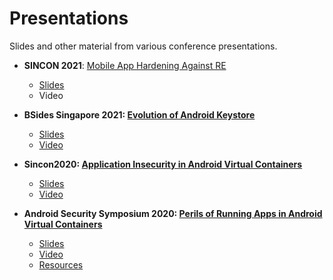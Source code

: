 # Presentations
Slides and other material from various conference presentations. 
- **SINCON 2021**: [Mobile App Hardening Against RE](https://www.infosec-city.com/sin21-con-schedule)
    - [Slides](Sincon2021.MobileAppHardeningRE.pdf)
    - Video

- **BSides Singapore 2021: [Evolution of Android Keystore](https://bsidessg.org/schedule/the-evolution-of-android-keystore/)**
    - [Slides](BSidesSG2021_EvolutionOfAndroidKeystore.pdf)
    - [Video](https://www.youtube.com/watch?v=5D82-yRlrWk)

- **Sincon2020: [Application Insecurity in Android Virtual Containers](https://www.infosec-city.com/post/sin20-1-application-insecurity-android-virtual-containers)**
    - [Slides](Sincon2020.AndroidVirtualContainers.pdf)
    - [Video](https://youtu.be/4t3lVdQoMq4?list=PL58BLgHRerNSd-7wnQ3ZzS1lPkPC9y9r8&t=22786)

- **Android Security Symposium 2020: [Perils of Running Apps in Android Virtual Containers](https://android.ins.jku.at/symposium/program/)**
    - [Slides](AndroidSS2020.AndroidVirtualContainers.pdf)
    - [Video](https://www.youtube.com/watch?v=J4qI_4pLdg4&list=PL61IkVbNYniUTmprGxMnlUFxmFj79Wmpw&index=2)
    - [Resources](https://github.com/su-vikas/conbeerlib)

    


